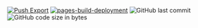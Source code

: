 [![Push Export](https://github.com/sxmxc/ghostly_whale/actions/workflows/push-export.yml/badge.svg?branch=main)](https://github.com/sxmxc/ghostly_whale/actions/workflows/push-export.yml)
[![pages-build-deployment](https://github.com/sxmxc/ghostly_whale/actions/workflows/pages/pages-build-deployment/badge.svg)](https://github.com/sxmxc/ghostly_whale/actions/workflows/pages/pages-build-deployment)
![GitHub last commit](https://img.shields.io/github/last-commit/sxmxc/ghoslty_whale)
![GitHub code size in bytes](https://img.shields.io/github/languages/code-size/sxmxc/ghostly_whale)
